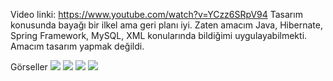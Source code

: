 Video linki: https://www.youtube.com/watch?v=YCzz6SRpV94
Tasarım konusunda bayağı bir ilkel ama geri planı iyi. Zaten amacım Java, Hibernate, Spring Framework, MySQL, XML konularında bildiğimi uygulayabilmekti.
Amacım tasarım yapmak değildi.

Görseller 
<img src="https://www.technopat.net/sosyal/eklenti/30265254_1671023332932915_5624508571761770496_n-png.1573778/" />
<img src="https://www.technopat.net/sosyal/eklenti/ekran-goeruentuesue-2022-11-15-203034-png.1573779/" />
<img src="https://www.technopat.net/sosyal/eklenti/ekran-goeruentuesue-2022-11-15-203129-png.1573780/" />
<img src="https://www.technopat.net/sosyal/eklenti/ekran-goeruentuesue-2022-11-15-203159-png.1573781/" />
